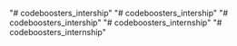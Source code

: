 "# codeboosters_intership" 
"# codeboosters_intership" 
"# codeboosters_intership" 
"# codeboosters_internship" 
"# codeboosters_internship" 
